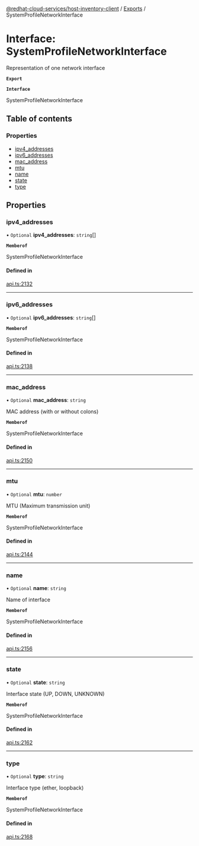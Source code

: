 [@redhat-cloud-services/host-inventory-client](../README.md) / [Exports](../modules.md) / SystemProfileNetworkInterface

# Interface: SystemProfileNetworkInterface

Representation of one network interface

**`Export`**

**`Interface`**

SystemProfileNetworkInterface

## Table of contents

### Properties

- [ipv4\_addresses](SystemProfileNetworkInterface.md#ipv4_addresses)
- [ipv6\_addresses](SystemProfileNetworkInterface.md#ipv6_addresses)
- [mac\_address](SystemProfileNetworkInterface.md#mac_address)
- [mtu](SystemProfileNetworkInterface.md#mtu)
- [name](SystemProfileNetworkInterface.md#name)
- [state](SystemProfileNetworkInterface.md#state)
- [type](SystemProfileNetworkInterface.md#type)

## Properties

### ipv4\_addresses

• `Optional` **ipv4\_addresses**: `string`[]

**`Memberof`**

SystemProfileNetworkInterface

#### Defined in

[api.ts:2132](https://github.com/RedHatInsights/javascript-clients/blob/master/packages/host-inventory/api.ts#L2132)

___

### ipv6\_addresses

• `Optional` **ipv6\_addresses**: `string`[]

**`Memberof`**

SystemProfileNetworkInterface

#### Defined in

[api.ts:2138](https://github.com/RedHatInsights/javascript-clients/blob/master/packages/host-inventory/api.ts#L2138)

___

### mac\_address

• `Optional` **mac\_address**: `string`

MAC address (with or without colons)

**`Memberof`**

SystemProfileNetworkInterface

#### Defined in

[api.ts:2150](https://github.com/RedHatInsights/javascript-clients/blob/master/packages/host-inventory/api.ts#L2150)

___

### mtu

• `Optional` **mtu**: `number`

MTU (Maximum transmission unit)

**`Memberof`**

SystemProfileNetworkInterface

#### Defined in

[api.ts:2144](https://github.com/RedHatInsights/javascript-clients/blob/master/packages/host-inventory/api.ts#L2144)

___

### name

• `Optional` **name**: `string`

Name of interface

**`Memberof`**

SystemProfileNetworkInterface

#### Defined in

[api.ts:2156](https://github.com/RedHatInsights/javascript-clients/blob/master/packages/host-inventory/api.ts#L2156)

___

### state

• `Optional` **state**: `string`

Interface state (UP, DOWN, UNKNOWN)

**`Memberof`**

SystemProfileNetworkInterface

#### Defined in

[api.ts:2162](https://github.com/RedHatInsights/javascript-clients/blob/master/packages/host-inventory/api.ts#L2162)

___

### type

• `Optional` **type**: `string`

Interface type (ether, loopback)

**`Memberof`**

SystemProfileNetworkInterface

#### Defined in

[api.ts:2168](https://github.com/RedHatInsights/javascript-clients/blob/master/packages/host-inventory/api.ts#L2168)
